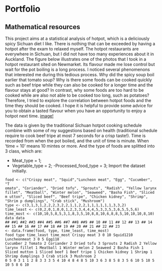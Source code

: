 # Portfolio
## Mathematical resources
This project aims at a statistical analysis of hotpot, which is a deliciously spicy Sichuan diet I like. There is nothing that can be exceeded by having a hotpot after the exam to relaxed myself. The hotpot restaurants are everywhere in Sichuan, but I did not have too many experiences about it in Auckland. The figure below illustrates one of the photos that I took in a hotpot restaurant sited on Newmarket. Its flavour made me lose control but wait for the pot boiling is a long process. I noticed several phenomenons that interested me during this tedious process. Why did the spicy soup boil earlier that tomato soup? Why is there some foods can be cooked quickly such as beef tripe while they can also be cooked for a longer time and the flavour stays at good? In contrast, why some foods are too hard to be cooked while are also not able to be cooked too long, such as potatoes? Therefore, I tried to explore the correlation between hotpot foods and the time they should be cooked. I hope it is helpful to provide some advice for you to obtain a tasted flavour when you have an opportunity to enjoy a hotpot next time.
[image!](https://github.com/hoysasulee/Return-Project/blob/main/img/img14.png)

The data is given by the traditional Sichuan hotpot cooking schedule combine with some of my suggestions based on health (traditional schedule require to cook beef tripe at most 7 seconds for a crisp taste!).
Time is recorded from when the pot boiled, and the unit of time is minute. When ‘time = 10’ means 10 mintes or more. And the type of foods are splitted into 3 class, which are:
- Meat_type = 1; 
- Vegetable_type = 2; 
-Processed_food_type = 3; 
Import the dataset initially.

```
food <- c("Crispy meat", "Squid","Luncheon meat", "Egg", "Cucumber", "T
omato", "Coriander", "Dried tofu", "Sprouts", "Radish", "Yellow larynx fillet", "Meatball", "Winter melon", "Seaweed", "Basha Fish", "Sliced m utton", "Sliced beef", "Beef tripe", "Chicken kidney", "Shrimp", "Shrim p dumplings", "Crab stick", "Mushroom")
type <- c(3,1,3,1,2,2,2,3,2,2,1,1,2,2,1,1,1,1,1,1,3,3,2)
time_least <- c(0,2,0,1,0,0,1,2,3,3,4,4,4,5,3,3,5,3,6,5,5,5,6) time_most <- c(10,10,5,8,5,3,1,8,3,5,10,8,8,10,6,8,8,5,10,10,10,8,10)
data data
## ##1 ##2 ##3 ##4 ##5 ##6 ##7 ##8 ##9 ## 10 ## 11 ## 12 ## 13 ## 14 ## 15 ## 16 ## 17 ## 18 ## 19 ## 20 ## 21 ## 22 ## 23
<- data.frame(food, type, time_least, time_most)
food type time_least time_most Crispy meat 3 0 10 Squid1210 Luncheonmeat 3 0 5 Egg118
Cucumber 2 Tomato 2 Coriander 2 Dried tofu 3 Sprouts 2 Radish 2 Yellow larynx fillet 1 Meatball 1 Winter melon 2 Seaweed 2 Basha Fish 1 Sliced mutton 1 Sliced beef 1 Beef tripe 1 Chicken kidney 1 Shrimp 1 Shrimp dumplings 3 Crab stick 3 Mushroom 2
0 5 0 3 1 1 2 8 3 3 3 5 4 10 4 8 4 8 5 10 3 6 3 8 5 8 3 5 6 10 5 10 5 10 5 8 6 10
```


